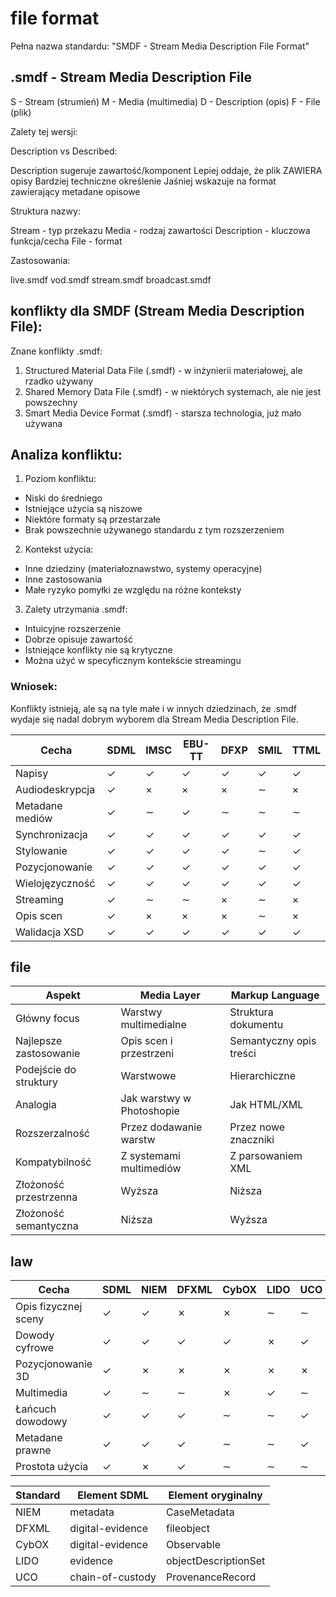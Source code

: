 # file format

Pełna nazwa standardu: "SMDF - Stream Media Description File Format"

## .smdf - Stream Media Description File

S - Stream (strumień)
M - Media (multimedia)
D - Description (opis)
F - File (plik)

Zalety tej wersji:

Description vs Described:

Description sugeruje zawartość/komponent
Lepiej oddaje, że plik ZAWIERA opisy
Bardziej techniczne określenie
Jaśniej wskazuje na format zawierający metadane opisowe


Struktura nazwy:

Stream - typ przekazu
Media - rodzaj zawartości
Description - kluczowa funkcja/cecha
File - format


Zastosowania:

live.smdf
vod.smdf
stream.smdf
broadcast.smdf



## konflikty dla SMDF (Stream Media Description File):

Znane konflikty .smdf:
1. Structured Material Data File (.smdf) - w inżynierii materiałowej, ale rzadko używany
2. Shared Memory Data File (.smdf) - w niektórych systemach, ale nie jest powszechny
3. Smart Media Device Format (.smdf) - starsza technologia, już mało używana

## Analiza konfliktu:

1. Poziom konfliktu:
- Niski do średniego
- Istniejące użycia są niszowe
- Niektóre formaty są przestarzałe
- Brak powszechnie używanego standardu z tym rozszerzeniem

2. Kontekst użycia:
- Inne dziedziny (materiałoznawstwo, systemy operacyjne)
- Inne zastosowania
- Małe ryzyko pomyłki ze względu na różne konteksty

3. Zalety utrzymania .smdf:
- Intuicyjne rozszerzenie
- Dobrze opisuje zawartość
- Istniejące konflikty nie są krytyczne
- Można użyć w specyficznym kontekście streamingu

### Wniosek: 

Konflikty istnieją, ale są na tyle małe i w innych dziedzinach, że .smdf wydaje się nadal dobrym wyborem dla Stream Media Description File.



| Cecha                  | SDML | IMSC | EBU-TT | DFXP | SMIL | TTML |
|-----------------------|------|------|--------|------|------|------|
| Napisy                | ✓    | ✓    | ✓      | ✓    | ✓    | ✓    |
| Audiodeskrypcja       | ✓    | ×    | ×      | ×    | ∼    | ×    |
| Metadane mediów       | ✓    | ∼    | ✓      | ∼    | ∼    | ∼    |
| Synchronizacja        | ✓    | ✓    | ✓      | ✓    | ✓    | ✓    |
| Stylowanie            | ✓    | ✓    | ✓      | ✓    | ∼    | ✓    |
| Pozycjonowanie        | ✓    | ✓    | ✓      | ✓    | ✓    | ✓    |
| Wielojęzyczność      | ✓    | ✓    | ✓      | ✓    | ✓    | ✓    |
| Streaming            | ✓    | ∼    | ∼      | ×    | ∼    | ×    |
| Opis scen            | ✓    | ×    | ×      | ×    | ∼    | ×    |
| Walidacja XSD        | ✓    | ✓    | ✓      | ✓    | ✓    | ✓    |




## file 


| Aspekt                    | Media Layer                | Markup Language           |
|--------------------------|---------------------------|--------------------------|
| Główny focus             | Warstwy multimedialne     | Struktura dokumentu      |
| Najlepsze zastosowanie   | Opis scen i przestrzeni   | Semantyczny opis treści  |
| Podejście do struktury   | Warstwowe                 | Hierarchiczne            |
| Analogia                 | Jak warstwy w Photoshopie | Jak HTML/XML             |
| Rozszerzalność          | Przez dodawanie warstw    | Przez nowe znaczniki     |
| Kompatybilność          | Z systemami multimediów   | Z parsowaniem XML        |
| Złożoność przestrzenna  | Wyższa                    | Niższa                   |
| Złożoność semantyczna   | Niższa                    | Wyższa                   |


## law

| Cecha                    | SDML | NIEM | DFXML | CybOX | LIDO | UCO |
|-------------------------|------|------|-------|-------|------|-----|
| Opis fizycznej sceny    | ✓    | ✓    | ✗     | ✗     | ∼    | ∼   |
| Dowody cyfrowe          | ✓    | ✓    | ✓     | ✓     | ✗    | ✓   |
| Pozycjonowanie 3D       | ✓    | ✗    | ✗     | ✗     | ✗    | ✗   |
| Multimedia              | ✓    | ∼    | ∼     | ✗     | ✓    | ∼   |
| Łańcuch dowodowy        | ✓    | ✓    | ✓     | ∼     | ∼    | ✓   |
| Metadane prawne         | ✓    | ✓    | ✓     | ∼     | ∼    | ✓   |
| Prostota użycia         | ✓    | ✗    | ✓     | ∼    | ∼    | ∼   |



| Standard | Element SDML | Element oryginalny |
|----------|-------------|-------------------|
| NIEM     | metadata    | CaseMetadata      |
| DFXML    | digital-evidence | fileobject   |
| CybOX    | digital-evidence | Observable   |
| LIDO     | evidence    | objectDescriptionSet |
| UCO      | chain-of-custody | ProvenanceRecord |
